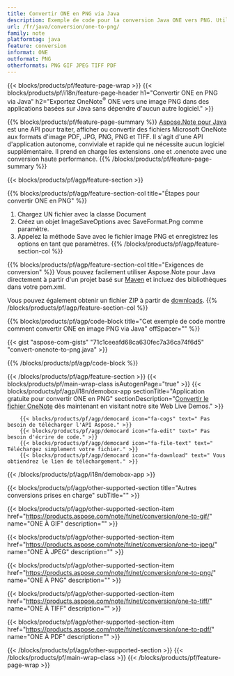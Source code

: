 ```yaml
---
title: Convertir ONE en PNG via Java
description: Exemple de code pour la conversion Java ONE vers PNG. Utilisez le code d'exemple d'API pour la conversion des fichiers batch ONE en PNG dans n'importe quelle application basée sur Java. 
url: /fr/java/conversion/one-to-png/
family: note
platformtag: java
feature: conversion
informat: ONE
outformat: PNG
otherformats: PNG GIF JPEG TIFF PDF
---
```

{{< blocks/products/pf/feature-page-wrap >}}
{{< blocks/products/pf/i18n/feature-page-header h1="Convertir ONE en PNG via Java" h2="Exportez OneNote<sup>&reg;</sup> ONE vers une image PNG dans des applications basées sur Java sans dépendre d'aucun autre logiciel." >}}

{{% blocks/products/pf/feature-page-summary %}}
[Aspose.Note pour Java](https://products.aspose.com/note/java/) est une API pour traiter, afficher ou convertir des fichiers Microsoft OneNote aux formats d'image PDF, JPG, PNG, PNG et TIFF. Il s'agit d'une API d'application autonome, conviviale et rapide qui ne nécessite aucun logiciel supplémentaire. Il prend en charge les extensions .one et .onenote avec une conversion haute performance.
{{% /blocks/products/pf/feature-page-summary  %}}

{{< blocks/products/pf/agp/feature-section >}}

{{% blocks/products/pf/agp/feature-section-col title="Étapes pour convertir ONE en PNG" %}}
1. Chargez UN fichier avec la classe Document
2. Créez un objet ImageSaveOptions avec SaveFormat.Png comme paramètre.
3. Appelez la méthode Save avec le fichier image PNG et enregistrez les options en tant que paramètres.
{{% /blocks/products/pf/agp/feature-section-col %}}

{{% blocks/products/pf/agp/feature-section-col title="Exigences de conversion" %}}
Vous pouvez facilement utiliser Aspose.Note pour Java directement à partir d'un projet basé sur [Maven](https://repository.aspose.com/webapp/#/artifacts/browse/tree/General/repo/com/aspose/aspose-note) et incluez des bibliothèques dans votre pom.xml.

Vous pouvez également obtenir un fichier ZIP à partir de [downloads](https://downloads.aspose.com/note/java).
{{% /blocks/products/pf/agp/feature-section-col %}}

{{% blocks/products/pf/agp/code-block title="Cet exemple de code montre comment convertir ONE en image PNG via Java" offSpacer="" %}}

{{< gist "aspose-com-gists" "71c1ceeafd68ca630fec7a36ca74f6d5" "convert-onenote-to-png.java" >}}

{{% /blocks/products/pf/agp/code-block %}}

{{< /blocks/products/pf/agp/feature-section >}}
{{< blocks/products/pf/main-wrap-class isAutogenPage="true" >}}
{{< blocks/products/pf/agp/i18n/demobox-app sectionTitle="Application gratuite pour convertir ONE en PNG" sectionDescription="[Convertir le fichier OneNote](https://products.aspose.app/note/conversion/onenote-to-png) dès maintenant en visitant notre site Web Live Demos." >}}

        {{< blocks/products/pf/agp/democard icon="fa-cogs" text=" Pas besoin de télécharger l'API Aspose." >}}
        {{< blocks/products/pf/agp/democard icon="fa-edit" text=" Pas besoin d'écrire de code." >}}
        {{< blocks/products/pf/agp/democard icon="fa-file-text" text=" Téléchargez simplement votre fichier." >}}
        {{< blocks/products/pf/agp/democard icon="fa-download" text=" Vous obtiendrez le lien de téléchargement." >}}
		
{{< /blocks/products/pf/agp/i18n/demobox-app >}}

{{< blocks/products/pf/agp/other-supported-section title="Autres conversions prises en charge" subTitle="" >}}

{{< blocks/products/pf/agp/other-supported-section-item href="https://products.aspose.com/note/fr/net/conversion/one-to-gif/" name="ONE À GIF" description="" >}}

{{< blocks/products/pf/agp/other-supported-section-item href="https://products.aspose.com/note/fr/net/conversion/one-to-jpeg/" name="ONE À JPEG" description="" >}}

{{< blocks/products/pf/agp/other-supported-section-item href="https://products.aspose.com/note/fr/net/conversion/one-to-png/" name="ONE À PNG" description="" >}}

{{< blocks/products/pf/agp/other-supported-section-item href="https://products.aspose.com/note/fr/net/conversion/one-to-tiff/" name="ONE À TIFF" description="" >}}

{{< blocks/products/pf/agp/other-supported-section-item href="https://products.aspose.com/note/fr/net/conversion/one-to-pdf/" name="ONE À PDF" description="" >}}



{{< /blocks/products/pf/agp/other-supported-section >}}
{{< /blocks/products/pf/main-wrap-class >}}
{{< /blocks/products/pf/feature-page-wrap >}}